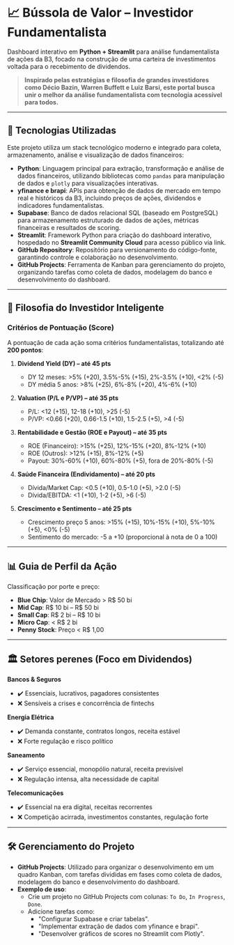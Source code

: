 # 📈 Bússola de Valor – Investidor Fundamentalista

Dashboard interativo em **Python + Streamlit** para análise fundamentalista de ações da B3, focado na construção de uma carteira de investimentos voltada para o recebimento de dividendos.

> **Inspirado pelas estratégias e filosofia de grandes investidores como Décio Bazin, Warren Buffett e Luiz Barsi, este portal busca unir o melhor da análise fundamentalista com tecnologia acessível para todos.**

---

## 🚀 Tecnologias Utilizadas

Este projeto utiliza um stack tecnológico moderno e integrado para coleta, armazenamento, análise e visualização de dados financeiros:

- **Python**: Linguagem principal para extração, transformação e análise de dados financeiros, utilizando bibliotecas como `pandas` para manipulação de dados e `plotly` para visualizações interativas.
- **yfinance e brapi**: APIs para obtenção de dados de mercado em tempo real e históricos da B3, incluindo preços de ações, dividendos e indicadores fundamentalistas.
- **Supabase**: Banco de dados relacional SQL (baseado em PostgreSQL) para armazenamento estruturado de dados de ações, métricas financeiras e resultados de scoring.
- **Streamlit**: Framework Python para criação do dashboard interativo, hospedado no **Streamlit Community Cloud** para acesso público via link.
- **GitHub Repository**: Repositório para versionamento do código-fonte, garantindo controle e colaboração no desenvolvimento.
- **GitHub Projects**: Ferramenta de Kanban para gerenciamento do projeto, organizando tarefas como coleta de dados, modelagem do banco e desenvolvimento do dashboard.

---

## 🧠 Filosofia do Investidor Inteligente

### Critérios de Pontuação (Score)
A pontuação de cada ação soma critérios fundamentalistas, totalizando até **200 pontos**:

1. **Dividend Yield (DY) – até 45 pts**
   - DY 12 meses: >5% (+20), 3.5%-5% (+15), 2%-3.5% (+10), <2% (-5)
   - DY média 5 anos: >8% (+25), 6%-8% (+20), 4%-6% (+10)

2. **Valuation (P/L e P/VP) – até 35 pts**
   - P/L: <12 (+15), 12-18 (+10), >25 (-5)
   - P/VP: <0.66 (+20), 0.66-1.5 (+10), 1.5-2.5 (+5), >4 (-5)

3. **Rentabilidade e Gestão (ROE e Payout) – até 35 pts**
   - ROE (Financeiro): >15% (+25), 12%-15% (+20), 8%-12% (+10)
   - ROE (Outros): >12% (+15), 8%-12% (+5)
   - Payout: 30%-60% (+10), 60%-80% (+5), fora de 20%-80% (-5)

4. **Saúde Financeira (Endividamento) – até 20 pts**
   - Dívida/Market Cap: <0.5 (+10), 0.5-1.0 (+5), >2.0 (-5)
   - Dívida/EBITDA: <1 (+10), 1-2 (+5), >6 (-5)

5. **Crescimento e Sentimento – até 25 pts**
   - Crescimento preço 5 anos: >15% (+15), 10%-15% (+10), 5%-10% (+5), <0% (-5)
   - Sentimento do mercado: -5 a +10 (proporcional à nota de 0 a 100)

---

## 📊 Guia de Perfil da Ação

Classificação por porte e preço:
- **Blue Chip**: Valor de Mercado > R$ 50 bi
- **Mid Cap**: R$ 10 bi – R$ 50 bi
- **Small Cap**: R$ 2 bi – R$ 10 bi
- **Micro Cap**: < R$ 2 bi
- **Penny Stock**: Preço < R$ 1,00

---

## 🏛️ Setores perenes (Foco em Dividendos)

**Bancos & Seguros**
- ✔️ Essenciais, lucrativos, pagadores consistentes
- ❌ Sensíveis a crises e concorrência de fintechs

**Energia Elétrica**
- ✔️ Demanda constante, contratos longos, receita estável
- ❌ Forte regulação e risco político

**Saneamento**
- ✔️ Serviço essencial, monopólio natural, receita previsível
- ❌ Regulação intensa, alta necessidade de capital

**Telecomunicações**
- ✔️ Essencial na era digital, receitas recorrentes
- ❌ Competição acirrada, investimentos constantes, regulação forte

---

## 🛠️ Gerenciamento do Projeto

- **GitHub Projects**: Utilizado para organizar o desenvolvimento em um quadro Kanban, com tarefas divididas em fases como coleta de dados, modelagem do banco e desenvolvimento do dashboard.
- **Exemplo de uso**:
  - Crie um projeto no GitHub Projects com colunas: `To Do`, `In Progress`, `Done`.
  - Adicione tarefas como:
    - "Configurar Supabase e criar tabelas".
    - "Implementar extração de dados com yfinance e brapi".
    - "Desenvolver gráficos de scores no Streamlit com Plotly".
